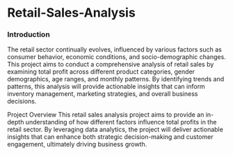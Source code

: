 # Retail-Sales-Analysis

### Introduction
The retail sector continually evolves, influenced by various factors such as consumer behavior, economic conditions, and socio-demographic changes. This project aims to conduct a comprehensive analysis of retail sales by examining total profit across different product categories, gender demographics, age ranges, and monthly patterns. By identifying trends and patterns, this analysis will provide actionable insights that can inform inventory management, marketing strategies, and overall business decisions.

Project Overview 
This retail sales analysis project aims to provide an in-depth understanding of how different factors influence total profits in the retail sector. By leveraging data analytics, the project will deliver actionable insights that can enhance both strategic decision-making and customer engagement, ultimately driving business growth.
